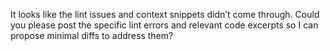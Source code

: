 It looks like the lint issues and context snippets didn’t come through. Could you please post the specific lint errors and relevant code excerpts so I can propose minimal diffs to address them?